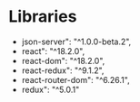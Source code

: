 # Libraries

- json-server": "^1.0.0-beta.2",
- react": "^18.2.0",
- react-dom": "^18.2.0",
- react-redux": "^9.1.2",
- react-router-dom": "^6.26.1",
- redux": "^5.0.1"
